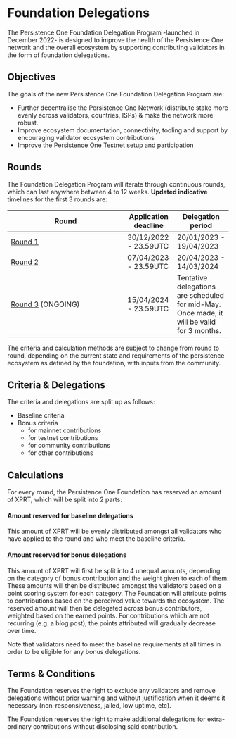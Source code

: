 # Foundation Delegations

The Persistence One Foundation Delegation Program -launched in December 2022- is designed to improve the health of the Persistence One network and the overall ecosystem by supporting contributing validators in the form of foundation delegations.&#x20;

## Objectives

The goals of the new Persistence One Foundation Delegation Program are:&#x20;

* Further decentralise the Persistence One Network (distribute stake more evenly across validators, countries, ISPs) & make the network more robust.
* Improve ecosystem documentation, connectivity, tooling and support by encouraging validator ecosystem contributions&#x20;
* Improve the Persistence One Testnet setup and participation

## Rounds

The Foundation Delegation Program will iterate through continuous rounds, which can last anywhere between 4 to 12 weeks. **Updated indicative** timelines for the first 3 rounds are:&#x20;

<table><thead><tr><th width="249.33333333333331">Round</th><th>Application deadline</th><th>Delegation period</th></tr></thead><tbody><tr><td><a href="round-1.md">Round 1</a></td><td>30/12/2022 - 23.59UTC</td><td>20/01/2023 - 19/04/2023</td></tr><tr><td><a href="round-2.md">Round 2</a></td><td>07/04/2023 - 23.59UTC</td><td>20/04/2023 - 14/03/2024</td></tr><tr><td><a href="round-3-applications-closed.md">Round 3</a> (ONGOING)</td><td>15/04/2024 - 23.59UTC</td><td>Tentative delegations are scheduled for mid-May. Once made, it will be valid for 3 months.</td></tr></tbody></table>

The criteria and calculation methods are subject to change from round to round, depending on the current state and requirements of the persistence ecosystem as defined by the foundation, with inputs from the community.&#x20;

## Criteria & Delegations

The criteria and delegations are split up as follows:

* Baseline criteria
* Bonus criteria
  * for mainnet contributions
  * for testnet contributions
  * for community contributions
  * for other contributions

## Calculations

For every round, the Persistence One Foundation has reserved an amount of XPRT, which will be split into 2 parts:&#x20;

#### Amount reserved for baseline delegations

This amount of XPRT will be evenly distributed amongst all validators who have applied to the round and who meet the baseline criteria.&#x20;

#### Amount reserved for bonus delegations

This amount of XPRT will first be split into 4 unequal amounts, depending on the category of bonus contribution and the weight given to each of them. These amounts will then be distributed amongst the validators based on a point scoring system for each category. The Foundation will attribute points to contributions based on the perceived value towards the ecosystem. The reserved amount will then be delegated across bonus contributors, weighted based on the earned points. For contributions which are not recurring (e.g. a blog post), the points attributed will gradually decrease over time.

Note that validators need to meet the baseline requirements at all times in order to be eligible for any bonus delegations.

## Terms & Conditions

The Foundation reserves the right to exclude any validators and remove delegations without prior warning and without justification when it deems it necessary (non-responsiveness, jailed, low uptime, etc).&#x20;

The Foundation reserves the right to make additional delegations for extra-ordinary contributions without disclosing said contribution.&#x20;
